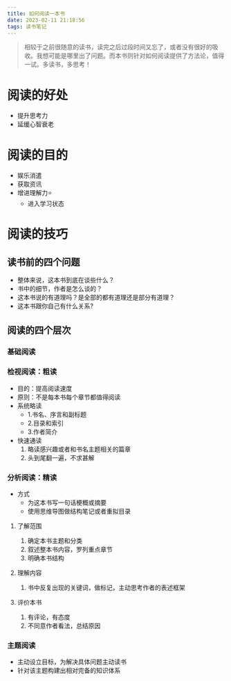 ```yaml
---
title: 如何阅读一本书
date: 2023-02-11 21:18:56
tags: 读书笔记
---
```


> 相较于之前很随意的读书，读完之后过段时间又忘了，或者没有很好的吸收。我想可能是哪里出了问题。而本书则针对如何阅读提供了方法论，值得一试。多读书，多思考！



# 阅读的好处
- 提升思考力
- 延缓心智衰老



# 阅读的目的
- 娱乐消遣
- 获取资讯
- 增进理解力⭐️
    - 进入学习状态


# 阅读的技巧

## 读书前的四个问题
- 整体来说，这本书到底在谈些什么？
- 书中的细节，作者是怎么谈的？
- 这本书说的有道理吗？是全部的都有道理还是部分有道理？
- 这本书跟你自己有什么关系?


## 阅读的四个层次

### 基础阅读

### 检视阅读：粗读
- 目的：提高阅读速度
- 原则：不是每本书每个章节都值得阅读
- 系统略读
    - 1.书名、序言和副标题
    - 2.目录和索引
    - 3.作者简介
- 快速通读
    1. 略读感兴趣或者和书名主题相关的篇章
    1. 头到尾翻一遍，不求甚解

### 分析阅读：精读
- 方式
    - 为这本书写一句话梗概或摘要
    - 使用思维导图做结构笔记或者重拟目录


1. 了解范围
    1. 确定本书主题和分类
    2. 叙述整本书内容，罗列重点章节
    3. 明确本书结构


2. 理解内容
    1. 书中反复出现的关键词，做标记，主动思考作者的表述框架


3. 评价本书
    1. 有评论，有态度
    2. 不同意作者看法，总结原因

### 主题阅读
- 主动设立目标，为解决具体问题主动读书
- 针对该主题构建出相对完备的知识体系